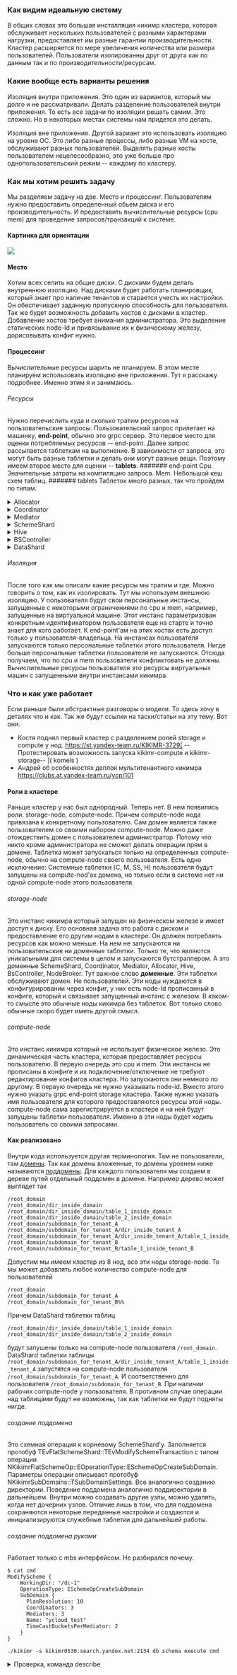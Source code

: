 ### Как видим идеальную систему
В общих словах это большая инсталляция кикимр кластера, которая обслуживает нескольких пользователей с разными характерами нагрузки, предоставляет им разные гарантии производительности. Кластер расширяется по мере увеличения количества или размера пользователей. Пользователи изолированны друг от друга как по данным так и по производительности/ресурсам.

### Какие вообще есть варианты решения
Изоляция внутри приложения.
Это один из вариантов, который мы долго и не рассматривали. Делать разделение пользователей внутри приложения. То есть все задачи по изоляции решать самим. Это сложно. Но в некоторых местах системы нам придется это делать.

Изоляция вне приложения.
Другой вариант это использовать изоляцию на уровне ОС. Это либо разные процессы, либо разные VM на хосте, обслуживают разных пользователей. Выделять разные хосты пользователем нецелесообразно, это уже больше про однопользовательский режим -- каждому по кластеру.

### Как мы хотим решить задачу
Мы разделяем задачу на две. Место и процессинг. Пользователям нужно предоставить определенный обьем диска и его производительность. И предоставить вычислительные ресурсы (cpu mem) для проведение запросов/транзакций к системе.

#### Картинка для ориентации
![](../_assets/multitenancy.png)

#### Место
Хотим всех селить на общие диски. С дисками будем делать внутреннюю изоляцию. Над дисками будет работать планировщик, который знает про наличие тенантов и старается учесть их настройки. Он обеспечивает заданную пропускную способность для пользователя.
Так же будет возможность добавить хостов с дисками в кластер. Добавление хостов требует внимания администратора. Это выделение статических node-Id и привязывание их к физическому железу, дорисовывать конфиг нужно.

#### Процессинг
Вычислительные ресурсы шарить не планируем. В этом месте планируем использовать изоляцию вне приложения. Тут я расскажу подробнее. Именно этим я и занимаюсь.

###### Ресурсы
Нужно перечислить куда и сколько тратим ресурсов на пользовательские запросы.
Пользовательский запрос прилетает на машинку, **end-point**, обычно это grpc сервер. Это первое место для оценки потребляемых ресурсов -- end-point. Далее запрос рассылается таблеткам на выполнение. В зависимости от запроса, это могут быть разные таблетки и делать они могут разные вещи. Поэтому имеем второе место для оценки -- **tablets**.
####### end-point
  Cpu. Значительные затраты на компиляцию запроса.
  Mem. Небольшой кеш схем таблиц.
####### tablets
Таблеток много разных, так что пройдем по типам.
<details markdown="1"> <summary>Allocator</summary>
  Для всех пользователей используются общие доменные таблетки аллокации TxId с дисками в статической группе.
  **Cpu** Незначительно, O(Nodes). На каждой ноде сервис TxProxy арендует диапазон TxId по мере необходимости.
  **Mem** Незначительно, кеш локальной базы, который O(1).</details>
<details markdown="1"> <summary>Coordinator</summary>
  Персональные таблетки. Количество задается при регистрации тенанта. Обычно 3 шт. Диски в динамической группе, выделенной тенанту. Особенности -- постоянно пишет в диск. Сохраняет текущий PlanStep даже если не было транзакций, это можно рассматривать, как продвижение времени на кластере.
  **Cpu** Незначительно, пересортировка/перегруппировка транзакций по PlanStep O(TxInFly).
  **Mem** Незначительно, кеш локальной базы который O(TxInFly)</details>
<details markdown="1"> <summary>Mediator</summary>
  Персональные таблетки. Количество задается при регистрации тенанта. Обычно 3 шт. Особенности -- с диска читает конфигурацию на старте, потом не использует. Нужно для оптимизации общения координаторов с шардами. Сокращает количество пайпов в системе.
  **Cpu** Незначительно, группировка транзакций по дата шардам внутри одного PlanStep. O(TxInFly) * O(DataShardsInFly)
  **Mem** Незначительно, кеш локальной базы который O(1) + пайпы на шарды O(DataShardsInFly).</details>
<details markdown="1"> <summary>SchemeShard</summary>
  В планах сделать эту таблетку персональной. Поэтому буду описывать сразу планируемый вариант. <span style="color:red;">Он еще не реализован в таком виде.</span>
  Корневой SchemeShard уникален и хранит дерево путей домена, некоторые поддеревья представлены как ссылки на вложенные SchemeShard'ы. SchemeShard координирует и проводит операции над схемами таблиц и деревом путей. Каждый пользователь при регистрации получает свой собственный SchemeShard, который является вложенным в доменный. Это и есть корневой путь для пользователя, куда он имеет доступ. Пользователь может создавать дополнительные SchemeShard'ы у себя в поддереве путей при необходимости для распределения схемных запросов на несколько SchemeShard'ов.
  **Cpu** В основном SchemeShard отвечает на запрос DescribePath. Сам по себе он не тяжелый, но их может быть много. При каждом запросе к нему обращаются c запросом DescribePath и иногда даже по несколько раз. И того O(TxInFly).
  **Mem** Кеш локальной базы и индексы вдоль и поперек, это O(SchemaTxInFly) + O(AlivePath) + O(AliveDataShard). Конкретно сейчас не удаляются пути из базы, просто помечаем их удаленными, они висят в памяти. Думаю, будем удалять.</details>
<details markdown="1"> <summary>Hive</summary>
  В планах сделать эту таблетку персональной. Поэтому буду описывать сразу планируемый вариант. <span style="color:red;">Он еще не реализован в таком виде.</span>
  Корневой Hive создает доменные таблетки и Hive для пользователя. Далее все таблетки пользователя создает и запускает персональный Hive.
  К Hive'у обращаются за созданием и удалением таблетки, он реагирует на подключение/отключение нод и переносит таблетки. Так же он собирает статистику с таблеток.
  **Cpu** O(Nodes) + O(DataShard)
  **Mem** O(Nodes) + O(DataShard)</details>
<details markdown="1"> <summary>BSController</summary>
  Что-то ничего не могу про него сказать про эту таблетку. Кроме того что она уникальна для домена и используется всеми. Он отвечает за конфигурации групп дисков. Вроде не сильно тяжелая таблетка, она всем рассказывает о этих самых конфигурациях.</details>
<details markdown="1"> <summary>DataShard</summary>
  Таблетка которая хранит часть данных таблицы. Количество таблеток DataShard'ов в таблице пропорционально размеру данным в таблице, если включен автосплит. Все таблетки DataShard в таблицах пользователя принадлежат пользователю, то есть они персональные. Это такая таблетка ниндзя. Она участвует в запросах к таблицам. Точечные чтения и записи, координированные транзакции чтения и записи, схемные операции над таблицами: alter схемы, copy, split/merge. Чтение аля stream. Блокировки в многоступенчатой оптимистичной транзакции. Это все она. Таблетки DataShard в запросе не только выдают данные на запрос, но и рассылают данные друг другу. Поэтому тут потребление Cpu и Mem зависит и от размера таблицы и от самого запроса. Строгой формулы тут нет.
  **Cpu** Значительно
  **Mem** Значительно</details>
  
###### Изоляция
После того как мы описали какие ресурсы мы тратим и где. Можно говорить о том, как их изолировать. Тут мы используем внешнюю изоляцию. У пользователя будут свои персональные инстансы, запущенные с некоторыми ограничениями по cpu и mem, например, запущенные на виртуальной машине. Этот инстанс параметризован конкретным идентификатором пользователя еще на старте и точно знает для кого работает. 
К end-point'ам на этих хостах есть доступ только у пользователя-владельца. 
На инстансах пользователя запускаются только персональные таблетки этого пользователя. Нигде больше персональные таблетки пользователя не запускаются. 
Отсюда получаем, что по cpu и mem пользователи конфликтовать не должны. Вычислительные ресурсы пользователя это  ресурсы виртуальных машин с запущенными внутри инстансами кикимра.

### Что и как уже работает
Если раньше были абстрактные разговоры о модели. То здесь хочу в деталях что и как. 
Так же будут ссылки на таски/статьи на эту тему. Вот они.
* Костя поднял первый кластер с разделением ролей storage и compute у нод. https://st.yandex-team.ru/KIKIMR-3729[ --Протестировать возможность запуска kikimr-compute и kikimr-storage-- ]( komels )
* Андрей об особенностях деплоя мультитенантного кикимра https://clubs.at.yandex-team.ru/ycp/101

#### Роли в кластере
Раньше кластер у нас был однородный. Теперь нет. В нем появились роли. storage-node, compute-node. Причем compute-node нода привязана к конкретному пользователю. Сам домен является также пользователем со своими набором compute-node. Можно даже отождествить домен с пользователем администратор. Потому что никто кроме администратора не сможет делать операции прям в домене. Таблетка может запускаться только на определенных compute-node, обычно на compute-node своего пользователя. Есть одно исключение: Системные таблетки (C, M, SS, H) пользователя будут запущены на compute-nod'ах домена, но только если в системе нет ни одной compute-node этого пользователя.

###### storage-node
Это инстанс кикимра который запущен на физическом железе и имеет доступ к диску. Его основная задача это работа с диском и предоставление его другим нодам в кластере. Он должен потреблять ресурсов как можно меньше. На нем не запускаются ни пользовательские ни доменные таблетки. Только те, что являются уникальными для системы в целом и запускаются бутстраппером. А это доменные SchemeShard, Coordinator, Mediator, Allocator, Hive, BsController, NodeBroker. Тут важное слово **доменные**. Эти таблетки обслуживают домен. Не пользователей.
Эти ноды нуждаются в конфигурировании через конфиг, у них есть node-Id прописанный в конфиге, который и связывает запущенный инстанс с железом. В каком-то смысле это обычные ноды кикимра без таблеток. Вот только слово обычные скоро будет иметь другой смысл.

###### compute-node
Это инстанс кикимра который не использует физическое железо. Это динамическая часть кластера, которая предоставляет ресурсы пользователю. В первую очередь это cpu и mem. 
Эти инстансы не прописаны в конфиге и их подключение/отключение не требуют редактирование конфигов кластера. Но запускаются они немного по другому. В первую очередь не нужно указывать node-id. Вместо этого нужно указать grpc end-point storage кластера. Также нужно указать имя пользователя для которого предоставляются ресурсы этой ноды. compute-node сама зарегистрируется в кластере и на ней будут запущены таблетки пользователя. Именно в эти ноды будет ходить пользователь со своими запросами.

#### Как реализовано
Внутри кода используется другая терминология. Там не пользователи, там [домены](domains.md). Так как домены вложенные, то домены уровнем ниже называются [поддомены](subdomains.md). Для каждого пользователя мы создаем в дереве путей отдельный поддомен в домене. Например дерево может выглядет так
```
/root_domain
/root_domain/dir_inside_domain
/root_domain/dir_inside_domain/table_1_inside_domain
/root_domain/dir_inside_domain/table_2_inside_domain
/root_domain/subdomain_for_tenant_A
/root_domain/subdomain_for_tenant_A/dir_inside_tenant_A
/root_domain/subdomain_for_tenant_A/dir_inside_tenant_A/table_1_inside_tenant_A
/root_domain/subdomain_for_tenant_B
/root_domain/subdomain_for_tenant_B/table_1_inside_tenant_B
```
Допустим мы имеем кластер из 8 нод, все эти ноды storage-node. То мы может добавлять любое количество compute-node для пользователей
```
/root_domain
/root_domain/subdomain_for_tenant_A 
/root_domain/subdomain_for_tenant_B%%
```
Причем DataShard таблетки таблиц 
```
/root_domain/dir_inside_domain/table_1_inside_domain
/root_domain/dir_inside_domain/table_2_inside_domain
```
будут запушены только на compute-node пользователя `/root_domain`. 
DataShard таблетки таблицы `/root_domain/subdomain_for_tenant_A/dir_inside_tenant_A/table_1_inside_tenant_A` запустятся на compute-node пользователя `/root_domain/subdomain_for_tenant_A`.
И соответственно для пользователя `/root_domain/subdomain_for_tenant_B`. При наличии рабочих compute-node у пользователя. В противном случае операции над таблицами будут не возможны, так как таблетки не будут подняты нигде.

###### создание поддомена
Это схемная операция к корневому SchemeShard'у. Заполняется протобуф TEvFlatSchemeShard::TEvModifySchemeTransaction с типом операции NKikimrFlatSchemeOp::EOperationType::ESchemeOpCreateSubDomain. Параметры операции описывает протобуф NKikimrSubDomains::TSubDomainSettings.
Все аналогично созданию директории. Поведение поддомена аналогично поддиректории в дальнейшем. Внутри можно создавать другие узлы, можно удалять, когда нет дочерних узлов. Отличие лишь в том, что для поддомена сохраняются некоторые переданные настройки и создаются и инициализируются служебные таблетки для дальнейшей работы.

###### создание поддомена руками
Работает только с mbs интерфейсом. Не разбирался почему.
```
$ cat cmd
ModifyScheme {
    WorkingDir: "/dc-1"
    OperationType: ESchemeOpCreateSubDomain
    SubDomain {
      PlanResolution: 10
      Coordinators: 3
      Mediators: 3
      Name: "ycloud_test"
      TimeCastBucketsPerMediator: 2
    }
}

./kikimr -s kikimr0530.search.yandex.net:2134 db schema execute cmd
```
<details markdown="1"> <summary>Проверка, команда describe</summary>
```
$ ./kikimr -s kikimr0530.search.yandex.net:2134 db schema describe /dc-1/ycloud_test -t -P
72075186232623600/1     <dir>      dc-1                      
Self {
  Name: "dc-1"
  PathId: 1
  SchemeshardId: 72075186232623600
  PathType: EPathTypeDir
  CreateFinished: true
  CreateTxId: 1
  CreateStep: 0
  ParentPathId: 1
  PathState: EPathStateNoChanges
  Owner: "root@builtin"
  ACL: ""
  EffectiveACL: ""
}
Children {
  Name: "ycloud_test"
  PathId: 2
  SchemeshardId: 72075186232623600
  PathType: EPathTypeSubDomain
  CreateFinished: true
  CreateTxId: 1125899906847626
  CreateStep: 1517481160000
  ParentPathId: 1
  PathState: EPathStateNoChanges
  Owner: "root@builtin"
  ACL: ""
}
DomainDescription {
  SchemeShardId_Depricated: 72075186232623600
  PathId_Depricated: 1
  ProcessingParams {
    Version: 0
    PlanResolution: 100
    Coordinators: 72075186232360961
    Coordinators: 72075186232360962
    Coordinators: 72075186232360963
    TimeCastBucketsPerMediator: 2
    Mediators: 72075186232426497
    Mediators: 72075186232426498
    Mediators: 72075186232426499
  }
  DomainKey {
    SchemeShard: 72075186232623600
    PathId: 1
  }
}

└─ 72075186232623600/2     <unknown>  ycloud_test               
Self {
  Name: "ycloud_test"
  PathId: 2
  SchemeshardId: 72075186232623600
  PathType: EPathTypeSubDomain
  CreateFinished: true
  CreateTxId: 1125899906847626
  CreateStep: 1517481160000
  ParentPathId: 1
  PathState: EPathStateNoChanges
  Owner: "root@builtin"
  ACL: ""
  EffectiveACL: ""
}
DomainDescription {
  SchemeShardId_Depricated: 72075186232623600
  PathId_Depricated: 2
  ProcessingParams {
    Version: 1
    PlanResolution: 50
    Coordinators: 72075186224037888
    Coordinators: 72075186224037889
    Coordinators: 72075186224037890
    TimeCastBucketsPerMediator: 2
    Mediators: 72075186224037891
    Mediators: 72075186224037892
    Mediators: 72075186224037893
  }
  DomainKey {
    SchemeShard: 72075186232623600
    PathId: 2
  }
}
```
</details>

###### создание таблиц в поддомене
Код тот же самый, что и в случае создания таблицы в домене. Но будет выбран поддоменный координатор для проведения шаренной транзакции. Так же будут созданы таблетки даташардов с привязкой к конкретному пользователю. И эти даташарды подпишутся на временя именно своего поддоменного медиатора.

###### операции в поддомене
Так же, код тот же. Особенности -- транзакция затрагивающая шарды из разных доменов/поддоменов будет отвергнута при резолве. Выбирается поддоменный координатор.

###### запуск таблеток поддомена
Hive регистрирует для таблетки привязку к пользователю. А так же для ноды региструет аналогичную привязку. Таблетка запустится на ноде, только если списки пользователей пересекаются. Причем порядок пользователей у таблетки задает приоритет запуска. Таблетка не будет запускаться на пользователе второго порядка, если есть доступные ноды пользователя первого порядка. Но для дата шардов все проще. Они привязаны только к одному пользователю. Двойная привязка есть только у системных таблеток, что бы они запустились на нодах домена, если ноды пользователя не доступны.

### Тестирование
Постараюсь ответить на вопрос. Что делать в тестах, если нужно тестировать операции из под пользователя?

##### c++ ut тесты
Примеры стоит смотреть тут kikimr/core/tx/tx_proxy/proxy_ut.cpp.
Основные этапы.
1. Задаем сколько и каких нод максимально хотим в тестовом кластере.
```        
        ui32 staticNodes = 2;
        ui32 dynamicNodes = 2;
        Settings = new Tests::TServerSettings(PortManager.GetPort(3534));
        GetSettings().SetNodeCount(staticNodes);
        GetSettings().SetDynamicNodeCount(dynamicNodes);
```
2. Создаем необходимые сущности
```        
        Server = new Tests::TServer(GetSettings());
        Client = new Tests::TClient(GetSettings());
        Tenants = new Tests::TTenants(Server);
```
3. Создаем поддомен на схеме
```        
        auto subdomain = GetSubDomainDefaultSetting("USER_0");
        Client->CreateSubdomain("/dc-1", subdomain)
```
4. Подключаем compute-node к поддомену
```        
        Tenants->Run("/dc-1/USER_0", 2);
```
5. Играем дальше как хотим. Интерфейс позволяет добавлять, убирать ноды. Листать активные и тушить определенные на свой вкус.
  Интерфейс тут /kikimr/core/testlib/test_client.h класс TTenants

Как это работает под капотом.
Внутри тестового рантайма нет никаких нод. Есть плейсхолдеры для якобы нод. Это просто запись с регистрацией nodeId. Вместо нод поднимается актор TLocal. Это такое актор, который правильно здоровается с Hive, сообщая ему таблетки каких пользователей он может запускать у себя. В тестовом рантайме подключить/отключить ноду это поднять/убить актор TLocal. Tests::TTenants знает какие плейсхолдеры выделены для динамических якобы нод. Он ведет списки свободных и занятых позиций, а также помнит какому пользователю что поднял. В общем оперирует пулом nodeId, запускает правильно TLocal акторы.

##### python ut тесты
Тут все интересней и ближе к реальности. Смотреть примеры стоит здесь kikimr/ci/tests/tenants/test_tenants.py
Если у вас есть просто тест без тенантов, то превратить его в тест под тенатом можно так
1 создайте обьект представляющий динамический кластер, например так
```        
        root_client = self.kikimr_cluster.client
        dynamic_cluster = tenant_cluster_factory(
            static_cluster_uris=self.kikimr_cluster.URIs,
            static_cluster_config=self.kikimr_cluster.config,
            local_nodes=2,
            cluster_nodes_multiply=1
        )
```  
Это фабрика которая создаст экземпляр класса DynamicCluster.  Фабрика передает DynamicCluster где и какие инстансы можно запускать. Картеж (host, grpc-port, ...еще порты) определяется именно кодом в фабрике, DynamicCluster работает с уже определенным кортежем.
  Фабрика запускает вот столько инстансев local_nodes на локальном хосте и на каждой ноде основного кластера поднимает по cluster_nodes_multiply интсансов. Порты она придумает сама с помощью PortManager. Если кластер локальный, то все запуститься на локальном хосте.
2 создать тената на схеме
```        
        tenants_operation = scheme_operations.TenantOperations(root_client)
        root_dir = root_client.scheme_root_key.path_as_string
        user_path = join(root_dir, user_name)
        tenants_operation.create_and_wait(user_path)
```
3 проверить что тенат создан.
```        
        response = tenants_operation.describe(user_path)
        scheme_operations.Assertions(response)\
            .is_finished()\
            .is_tenant_root()

```  
Вообще п2 и п3 могут быть одной командой create_and_wait_and_assert. Но если тенант уже существуют, то лучше валидацию сделать отдельно. Потому что создание тенанта поверх существующего (собсна как директории) завершится ошибкой. Но вне зависимости от этого, мы можем проверить, что тенат уже есть.
4 запустить ноды для пользователя. Так как будут запущены реальные процессы, то лучше использовать контекст менеджер, что бы попытаться при выходе убить процессы и не оставить мусор.
```        
            with tenant_session(TenantRuntime(user_name, dynamic_cluster)) as tenant_runtime:
            pass
```
5 Дальше можно развлекаться, как хочется. Добавлять нод, удалять их, поднимать/убивать конкретных. Но что бы было все по честному, ходить нужно через свои ноды. Например так
```        
            with tenant_session(TenantRuntime(user_name, dynamic_cluster)) as tenant_runtime:
            table_path = join(root_dir, user_name, 'table_0')
            table_operations = scheme_operations.TableOperations(tenant_runtime.client)
            table_operations.creation_options.add_column('key', PType.Uint32, is_key=True)
            table_operations.create_and_wait_and_assert(table_path)
```